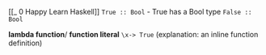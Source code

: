 [[_ 0 Happy Learn Haskell]]
`True :: Bool` - True has a Bool type
`False :: Bool`

**lambda function**/ **function literal** `\x-> True` (explanation: an inline function definition)










